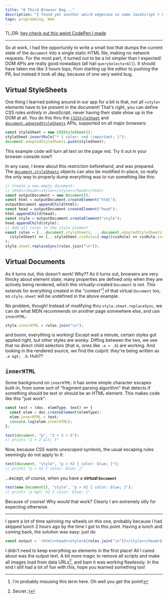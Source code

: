 ```yaml
---
title: "A Third Browser Bug..."
description: "I found yet another weird edgecase in some JavaScript + CSS APIs when doing something for a work project. Great. At least this time it's not just Chrome, but all browsers that are buggy though??"
tags: programming, Web
---
```


TL;DR: [hey check out this weird CodePen I made](https://codepen.io/jack_at_roam/pen/eYwNEEJ)

<hr>

So at work, I had the opportunity to write a small tool that dumps the current state of the `document` into a single static HTML file, making no network requests. For the most part, it turned out to be a lot simpler than I expected! DOM APIs are really good nowadays (all hail `querySelectorAll`). It should have taken me like 3 hours tops, from starting up the editor to pushing the PR, but instead it took all day, because of one very weird bug.

## Virtual StyleSheets

One thing I learned poking around in our app for a bit is that, not all `<style>` elements have to be present in the document! That's right, you can define CSS rules _entirely in JavaScript_, never having their state show up in the DOM at all. You do this thru the [`CSSStyleSheet`](https://developer.mozilla.org/en-US/docs/Web/API/CSSStyleSheet) and [`document.adoptedStyleSheets`](https://developer.mozilla.org/en-US/docs/Web/API/Document/adoptedStyleSheets) APIs, supported on all major browsers:

```js
const styleSheet = new CSSStyleSheet();
styleSheet.insertRule("* { color: red !important; }");
document.adoptedStyleSheets.push(styleSheet);
```

This example code will turn all text on the page red. Try it out in your browser console now!!

In any case, I knew about this restriction beforehand, and was prepared. The [`document.styleSheets`](https://developer.mozilla.org/en-US/docs/Web/API/Document/styleSheets) objects can also be modified in-place, so really the only way to properly dump everything was to run something like this:

```js
// Create a new empty document:
// <html><head><style></style></head></html>
const outputDocument = new Document();
const html = outputDocument.createElement("html");
outputDocument.appendChild(html);
const head = outputDocument.createElement("head");
html.appendChild(head);
const style = outputDocument.createElement("style");
head.appendChild(style);
// Add all rules to the style element
const rules = [...document.styleSheets, ...document.adoptedStyleSheets].flatMap(
  (styleSheet) => [...styleSheet.cssRules].map((cssRule) => cssRule.cssText),
);
style.sheet.replaceSync(rules.join("\n"));
```

## Virtual Documents

As it turns out, this doesn't work! Why?? As it turns out, browsers are very finicky about element state; many properties are defined only when they are actively being rendered, which this virtually-created `Document` is not. This extends for everything created in the "context"[^1] of that virtual `Document` too, so `style.sheet` will be undefined in the above example.

No problem, though! Instead of modifying thru `style.sheet.replaceSync`, we can do what MDN recommends on another page somewhere else, and use `innerHTML`:

```js
style.innerHTML = rules.join("\n");
```

and boom, everything is working! Except wait a minute, certain styles got applied right, but other styles are wonky. Diffing between the two, we see that no direct child selectors (that is, ones like `.a > .b`) are working. And looking in the rendered source, we find the culprit: they're being written as `.a &gt; .b`. Huh??

## `innerHTML`

Some background on `innerHTML`: it has some simple character escapes built-in, from some sort of "fragment parsing algorithm" that detects if something should be text or should be an HTML element. This makes code like this "just work":

```js
const test = (doc, elemType, text) => {
  const elem = doc.createElement(elemType);
  elem.innerHTML = text;
  console.log(elem.innerHTML);
};

test(document, "p", "2 + 2 < 5");
// prints "2 + 2 &lt; 5"
```

Now, because CSS wants _unescaped_ symbols, the usual escaping rules seemingly do not apply to it:

```js
test(document, "style", "p > h2 { color: blue; }");
// prints "p > h2 { color: blue; }"
```

...except, of course, when you have a **virtual `Document`**

```js
test(new Document(), "style", "p > h2 { color: blue; }");
// prints "p &gt; h2 { color: blue; }"
```

Because of course! Why _would_ that work? Clearly I am extremely silly for expecting otherwise.

<hr>

I spent a lot of time spinning my wheels on this one, probably because I had skipped lunch 2 hours ago by the time I got to this point. Having a lunch and coming back, the solution was easy: just do

```js
const output = `<html><head><style>${rules.join("\n")}</style></head>${document.body.outerHTML}</html>`;
```

I didn't need to keep everything as elements in the first place! All I cared about was the output text. A bit more magic to remove all scripts and make all images load from data URLs[^2], and bam it was working flawlessly. In the end I still had a lot of fun with this, hope you learned something too!

[^1]: I'm probably misusing this term here. Oh well you get the point!

[^2]: Secret ;)
